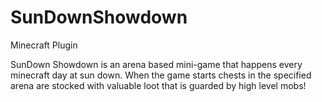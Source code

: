 # SunDownShowdown
Minecraft Plugin

SunDown Showdown is an arena based mini-game that happens every minecraft day at sun down. When the game starts chests in the specified arena are stocked with valuable loot that is guarded by high level mobs!
